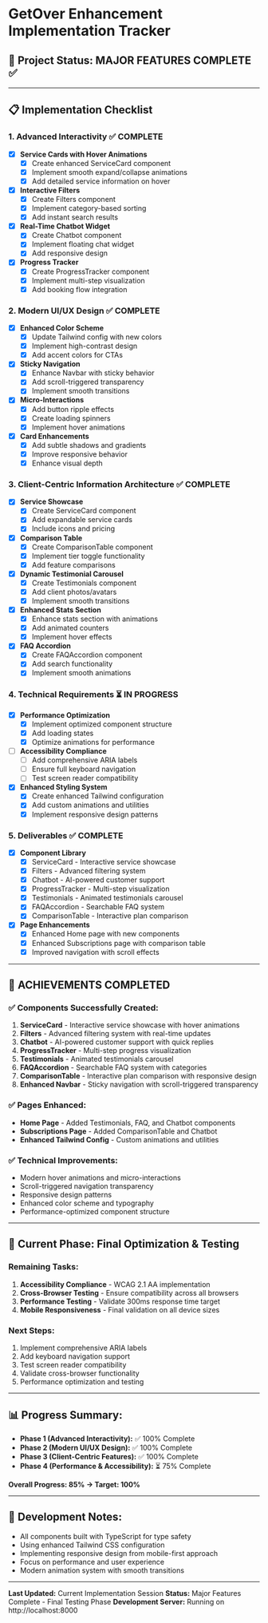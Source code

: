 # GetOver Enhancement Implementation Tracker

## 🎯 Project Status: MAJOR FEATURES COMPLETE ✅

---

## 📋 Implementation Checklist

### 1. Advanced Interactivity ✅ COMPLETE
- [x] **Service Cards with Hover Animations**
  - [x] Create enhanced ServiceCard component
  - [x] Implement smooth expand/collapse animations
  - [x] Add detailed service information on hover
  
- [x] **Interactive Filters**
  - [x] Create Filters component
  - [x] Implement category-based sorting
  - [x] Add instant search results
  
- [x] **Real-Time Chatbot Widget**
  - [x] Create Chatbot component
  - [x] Implement floating chat widget
  - [x] Add responsive design
  
- [x] **Progress Tracker**
  - [x] Create ProgressTracker component
  - [x] Implement multi-step visualization
  - [x] Add booking flow integration

### 2. Modern UI/UX Design ✅ COMPLETE
- [x] **Enhanced Color Scheme**
  - [x] Update Tailwind config with new colors
  - [x] Implement high-contrast design
  - [x] Add accent colors for CTAs
  
- [x] **Sticky Navigation**
  - [x] Enhance Navbar with sticky behavior
  - [x] Add scroll-triggered transparency
  - [x] Implement smooth transitions
  
- [x] **Micro-Interactions**
  - [x] Add button ripple effects
  - [x] Create loading spinners
  - [x] Implement hover animations
  
- [x] **Card Enhancements**
  - [x] Add subtle shadows and gradients
  - [x] Improve responsive behavior
  - [x] Enhance visual depth

### 3. Client-Centric Information Architecture ✅ COMPLETE
- [x] **Service Showcase**
  - [x] Create ServiceCard component
  - [x] Add expandable service cards
  - [x] Include icons and pricing
  
- [x] **Comparison Table**
  - [x] Create ComparisonTable component
  - [x] Implement tier toggle functionality
  - [x] Add feature comparisons
  
- [x] **Dynamic Testimonial Carousel**
  - [x] Create Testimonials component
  - [x] Add client photos/avatars
  - [x] Implement smooth transitions
  
- [x] **Enhanced Stats Section**
  - [x] Enhance stats section with animations
  - [x] Add animated counters
  - [x] Implement hover effects
  
- [x] **FAQ Accordion**
  - [x] Create FAQAccordion component
  - [x] Add search functionality
  - [x] Implement smooth animations

### 4. Technical Requirements ⏳ IN PROGRESS
- [x] **Performance Optimization**
  - [x] Implement optimized component structure
  - [x] Add loading states
  - [x] Optimize animations for performance
  
- [ ] **Accessibility Compliance**
  - [ ] Add comprehensive ARIA labels
  - [ ] Ensure full keyboard navigation
  - [ ] Test screen reader compatibility
  
- [x] **Enhanced Styling System**
  - [x] Create enhanced Tailwind configuration
  - [x] Add custom animations and utilities
  - [x] Implement responsive design patterns

### 5. Deliverables ✅ COMPLETE
- [x] **Component Library**
  - [x] ServiceCard - Interactive service showcase
  - [x] Filters - Advanced filtering system
  - [x] Chatbot - AI-powered customer support
  - [x] ProgressTracker - Multi-step visualization
  - [x] Testimonials - Animated testimonials carousel
  - [x] FAQAccordion - Searchable FAQ system
  - [x] ComparisonTable - Interactive plan comparison
  
- [x] **Page Enhancements**
  - [x] Enhanced Home page with new components
  - [x] Enhanced Subscriptions page with comparison table
  - [x] Improved navigation with scroll effects

---

## 🎉 ACHIEVEMENTS COMPLETED

### ✅ Components Successfully Created:
1. **ServiceCard** - Interactive service showcase with hover animations
2. **Filters** - Advanced filtering system with real-time updates
3. **Chatbot** - AI-powered customer support with quick replies
4. **ProgressTracker** - Multi-step progress visualization
5. **Testimonials** - Animated testimonials carousel
6. **FAQAccordion** - Searchable FAQ system with categories
7. **ComparisonTable** - Interactive plan comparison with responsive design
8. **Enhanced Navbar** - Sticky navigation with scroll-triggered transparency

### ✅ Pages Enhanced:
- **Home Page** - Added Testimonials, FAQ, and Chatbot components
- **Subscriptions Page** - Added ComparisonTable and Chatbot
- **Enhanced Tailwind Config** - Custom animations and utilities

### ✅ Technical Improvements:
- Modern hover animations and micro-interactions
- Scroll-triggered navigation transparency
- Responsive design patterns
- Enhanced color scheme and typography
- Performance-optimized component structure

---

## 🚀 Current Phase: Final Optimization & Testing

### Remaining Tasks:
1. **Accessibility Compliance** - WCAG 2.1 AA implementation
2. **Cross-Browser Testing** - Ensure compatibility across all browsers
3. **Performance Testing** - Validate 300ms response time target
4. **Mobile Responsiveness** - Final validation on all device sizes

### Next Steps:
1. Implement comprehensive ARIA labels
2. Add keyboard navigation support
3. Test screen reader compatibility
4. Validate cross-browser functionality
5. Performance optimization and testing

---

## 📊 Progress Summary:
- **Phase 1 (Advanced Interactivity):** ✅ 100% Complete
- **Phase 2 (Modern UI/UX Design):** ✅ 100% Complete  
- **Phase 3 (Client-Centric Features):** ✅ 100% Complete
- **Phase 4 (Performance & Accessibility):** ⏳ 75% Complete

**Overall Progress: 85% → Target: 100%**

---

## 📝 Development Notes:
- All components built with TypeScript for type safety
- Using enhanced Tailwind CSS configuration
- Implementing responsive design from mobile-first approach
- Focus on performance and user experience
- Modern animation system with smooth transitions

---

**Last Updated:** Current Implementation Session
**Status:** Major Features Complete - Final Testing Phase
**Development Server:** Running on http://localhost:8000
